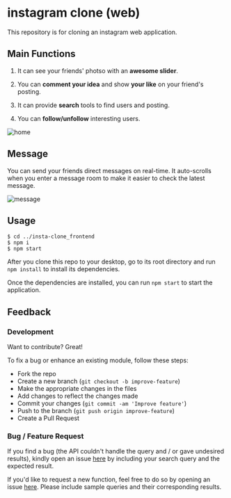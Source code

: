 # instagram clone (web)

This repository is for cloning an instagram web application. 



## Main Functions

1) It can see your friends' photso with an **awesome slider**.

2) You can **comment your idea** and show **your like** on your friend's posting.

3) It can provide **search** tools to find users and posting.

4) You can **follow/unfollow** interesting users.



![home](/Users/mac/Desktop/codestates/insta-clone_frontend/demo/home.gif)





## Message

You can send your friends direct messages on real-time. It auto-scrolls when you enter a message room to make it easier to check the latest message.



![message](/Users/mac/Desktop/codestates/insta-clone_frontend/demo/message.gif)



## Usage

```
$ cd ../insta-clone_frontend
$ npm i
$ npm start
```

After you clone this repo to your desktop, go to its root directory and run `npm install` to install its dependencies.

Once the dependencies are installed, you can run `npm start` to start the application.



## Feedback

### Development

Want to contribute? Great! 

To fix a bug or enhance an existing module, follow these steps:

- Fork the repo
- Create a new branch (`git checkout -b improve-feature`)
- Make the appropriate changes in the files
- Add changes to reflect the changes made
- Commit your changes (`git commit -am 'Improve feature'`)
- Push to the branch (`git push origin improve-feature`)
- Create a Pull Request

### Bug / Feature Request

If you find a bug (the API couldn't handle the query and / or gave undesired results), kindly open an issue [here](https://github.com/iknowahra/insta-clone_frontend/issues/new) by including your search query and the expected result.

If you'd like to request a new function, feel free to do so by opening an issue [here](https://github.com/iknowahra/insta-clone_frontend/issues/new). Please include sample queries and their corresponding results.